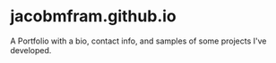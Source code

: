 # jacobmfram.github.io

A Portfolio with a bio, contact info, and samples of some projects I've developed.
